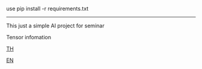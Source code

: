 use pip install -r requirements.txt

---

This just a simple AI project for seminar


Tensor infomation

[TH](https://gupiton.dwqdwqd.serv00.net/plain/rbx.php?id=tvganth-3)

[EN](https://gupiton.dwqdwqd.serv00.net/plain/rbx.php?id=tvganen-0)
